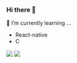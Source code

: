 ### Hi there 👋
🌱 I’m currently learning ...
- React-native
- C

<img align="center" src="https://github-readme-stats.vercel.app/api?username=Neel-shetty&show_icons=true&theme=radical&hide=stars,issues" />
<img align="center" src="https://github-readme-stats.vercel.app/api/top-langs/?username=Neel-shetty&layout=compact" />

<!--
**Neel-shetty/Neel-shetty** is a ✨ _special_ ✨ repository because its `README.md` (this file) appears on your GitHub profile.

Here are some ideas to get you started:

- 🔭 I’m currently working on ...
- 🌱 I’m currently learning ...
- 👯 I’m looking to collaborate on ...
- 🤔 I’m looking for help with ...
- 💬 Ask me about ...
- 📫 How to reach me: ...
- 😄 Pronouns: ...
- ⚡ Fun fact: ...
-->
